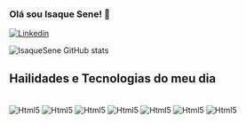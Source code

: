 ### Olá sou Isaque Sene! 👋

[![Linkedin](https://img.shields.io/badge/LinkedIn-0077B5?style=for-the-badge&logo=linkedin&logoColor=white)](https://linkedin.com/in/isaque-luis-sene-1532a3194)

![IsaqueSene GitHub stats](https://github-readme-stats.vercel.app/api?username=isaquesene&show_icons=true&theme=dark)

## Hailidades e Tecnologias do meu dia 

<div style="display: inline_block"><br/>
    <img align="center" alt="Html5" src="https://img.shields.io/badge/HTML5-E34F26?style=for-the-badge&logo=html5&logoColor=white" />
    <img align="center" alt="Html5" src="https://img.shields.io/badge/CSS-239120?&style=for-the-badge&logo=css3&logoColor=white" />
    <img align="center" alt="Html5" src="https://img.shields.io/badge/JavaScript-F7DF1E?style=for-the-badge&logo=javascript&logoColor=black" />
    <img align="center" alt="Html5" src="https://img.shields.io/badge/PHP-777BB4?style=for-the-badge&logo=php&logoColor=white" />
    <img align="center" alt="Html5" src="https://img.shields.io/badge/C%23-239120?style=for-the-badge&logo=c-sharp&logoColor=white" />
    <img align="center" alt="Html5" src="https://img.shields.io/badge/Figma-F24E1E?style=for-the-badge&logo=figma&logoColor=white" />
    <img align="center" alt="Html5" src="https://img.shields.io/badge/Canva-%2300C4CC.svg?&style=for-the-badge&logo=Canva&logoColor=white" />
</div>
